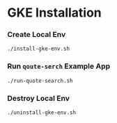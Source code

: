 # GKE Installation

### Create Local Env
```shell
./install-gke-env.sh
```

### Run `qoute-serch` Example App
```shell
./run-quote-search.sh
```

### Destroy Local Env
```shell
./uninstall-gke-env.sh
```
